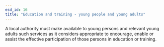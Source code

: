 ```yaml
---
esd_id: 16
title: "Education and training - young people and young adults"
---
```


A local authority must make available to young persons and relevant young adults such services as it considers appropriate to encourage, enable or assist the effective participation of those persons in education or training.

